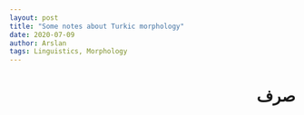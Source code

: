 ```yaml
---
layout: post
title: "Some notes about Turkic morphology"
date: 2020-07-09
author: Arslan
tags: Linguistics, Morphology
---
```

<div dir="rtl">

# صرف

</div>



